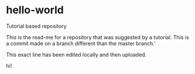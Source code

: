 # hello-world
Tutorial based repository

This is the read-me for a repository that was suggested by a tutorial.
This is a commit made on a branch different than the master branch.'

This exact line has been edited locally and then uploaded.


hi!